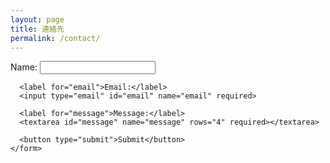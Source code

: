 ```yaml
---
layout: page
title: 連絡先
permalink: /contact/
---
```

<html lang="en">
<head>
  <meta charset="UTF-8">
  <meta name="viewport" content="width=device-width, initial-scale=1.0">
  <title>Contact Form</title>
  <link rel="stylesheet" href="styles.css">
</head>
<body>

  <div class="contact-form-container">
    <form action="process-form.php" method="post">
      <label for="name">Name:</label>
      <input type="text" id="name" name="name" required>

      <label for="email">Email:</label>
      <input type="email" id="email" name="email" required>

      <label for="message">Message:</label>
      <textarea id="message" name="message" rows="4" required></textarea>

      <button type="submit">Submit</button>
    </form>
  </div>

</body>
</html>
